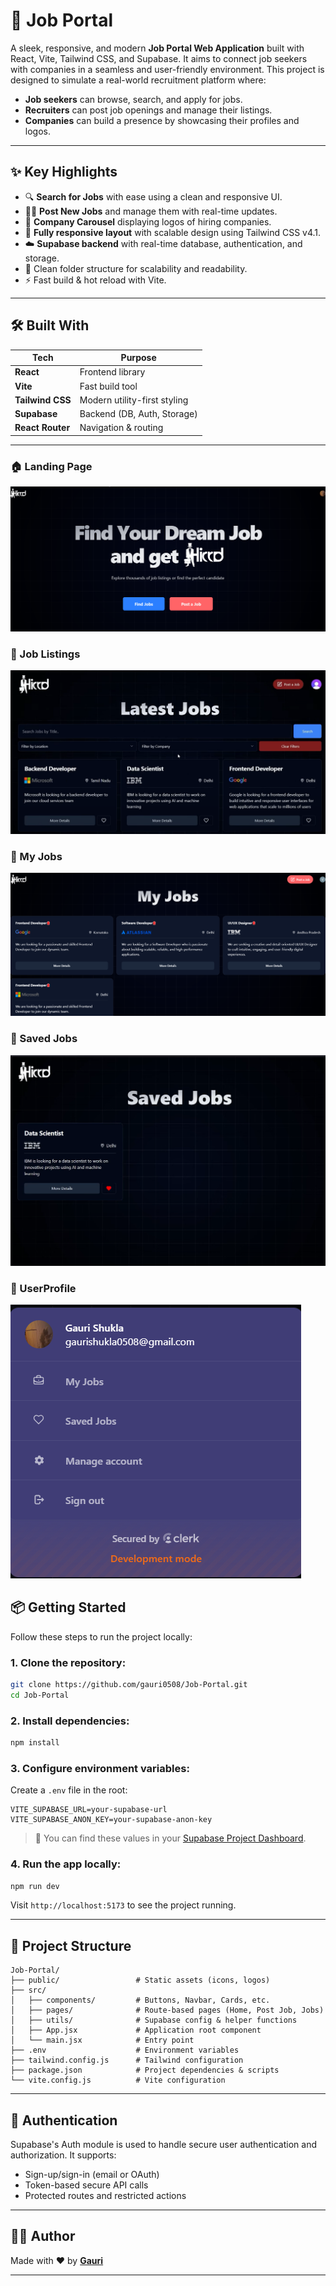 # 💼 Job Portal

A sleek, responsive, and modern **Job Portal Web Application** built with React, Vite, Tailwind CSS, and Supabase. It aims to connect job seekers with companies in a seamless and user-friendly environment. This project is designed to simulate a real-world recruitment platform where:

- **Job seekers** can browse, search, and apply for jobs.
- **Recruiters** can post job openings and manage their listings.
- **Companies** can build a presence by showcasing their profiles and logos.

---

## ✨ Key Highlights

- 🔍 **Search for Jobs** with ease using a clean and responsive UI.
- 🧑‍💼 **Post New Jobs** and manage them with real-time updates.
- 🏢 **Company Carousel** displaying logos of hiring companies.
- 🎨 **Fully responsive layout** with scalable design using Tailwind CSS v4.1.
- ☁️ **Supabase backend** with real-time database, authentication, and storage.
- 📂 Clean folder structure for scalability and readability.
- ⚡ Fast build & hot reload with Vite.

---

## 🛠️ Built With

| Tech            | Purpose                              |
|-----------------|--------------------------------------|
| **React**       | Frontend library                     |
| **Vite**        | Fast build tool                      |
| **Tailwind CSS**| Modern utility-first styling         |
| **Supabase**    | Backend (DB, Auth, Storage)          |
| **React Router**| Navigation & routing                 |

---


### 🏠 Landing Page
![Landing Page](./screenshots/langingPage.png)

### 💼 Job Listings
![Job Listings](./screenshots/JobListing.png)

### 💼 My Jobs
![My Jobs](./screenshots/MyJobs.png)

### 💼 Saved Jobs
![Saved Jobs](./screenshots/SavedJobs.png)

### 💼 UserProfile
![User Profile](./screenshots/UserProfile.png)

## 📦 Getting Started

Follow these steps to run the project locally:

### 1. Clone the repository:

```bash
git clone https://github.com/gauri0508/Job-Portal.git
cd Job-Portal
```

### 2. Install dependencies:

```bash
npm install
```

### 3. Configure environment variables:

Create a `.env` file in the root:

```env
VITE_SUPABASE_URL=your-supabase-url
VITE_SUPABASE_ANON_KEY=your-supabase-anon-key
```

> 📝 You can find these values in your [Supabase Project Dashboard](https://app.supabase.com/).

### 4. Run the app locally:

```bash
npm run dev
```

Visit `http://localhost:5173` to see the project running.

---

## 🧭 Project Structure

```
Job-Portal/
├── public/                 # Static assets (icons, logos)
├── src/
│   ├── components/         # Buttons, Navbar, Cards, etc.
│   ├── pages/              # Route-based pages (Home, Post Job, Jobs)
│   ├── utils/              # Supabase config & helper functions
│   ├── App.jsx             # Application root component
│   └── main.jsx            # Entry point
├── .env                    # Environment variables
├── tailwind.config.js      # Tailwind configuration
├── package.json            # Project dependencies & scripts
└── vite.config.js          # Vite configuration
```

---

## 🔐 Authentication

Supabase's Auth module is used to handle secure user authentication and authorization. It supports:

- Sign-up/sign-in (email or OAuth)
- Token-based secure API calls
- Protected routes and restricted actions

---


## 🙋‍♀️ Author

Made with ❤️ by [**Gauri**](https://github.com/gauri0508)

---



